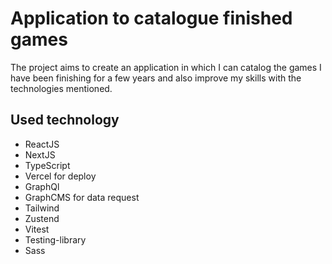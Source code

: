 # Application to catalogue finished games
The project aims to create an application in which I can catalog the games I have been finishing for a few years and also improve my skills with the technologies mentioned.

## Used technology

- ReactJS
- NextJS
- TypeScript
- Vercel for deploy
- GraphQl
- GraphCMS for data request
- Tailwind
- Zustend
- Vitest
- Testing-library
- Sass
